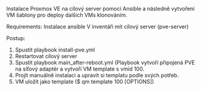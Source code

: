 Instalace Proxmox VE na cílový server pomocí Ansible a následně vytvoření VM šablony pro deploy dalších VMs klonováním.

Requirements:
Instalace ansible
V inventáři mít cílový server (pve-server)

Postup:
1) Spustit playbook install-pve.yml
2) Restartovat cílový server
3) Spustit playbook main_after-reboot.yml (Playbook vytvoří připojená PVE na síťový adaptér a vytvoří VM template s vmid 100.
4) Projít manuálně instalaci a upravit si templatu podle svých potřeb.
5) VM uložit jako template ($ qm template 100 [OPTIONS])
